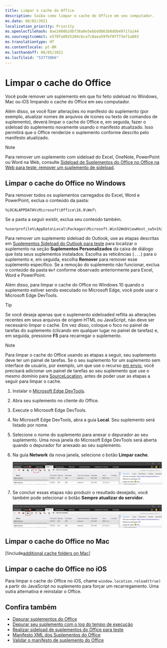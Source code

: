 ```yaml
---
title: Limpar o cache do Office
description: Saiba como limpar o cache do Office em seu computador.
ms.date: 08/02/2021
localization_priority: Priority
ms.openlocfilehash: 8ae2408b2dbf36a0e5ebbdd863b8ddb49717a144
ms.sourcegitcommit: e570fa8925204c6ca7c8aea59fbf07f73ef1a803
ms.translationtype: HT
ms.contentlocale: pt-BR
ms.lasthandoff: 08/05/2021
ms.locfileid: "53773066"
---
```

# <a name="clear-the-office-cache"></a>Limpar o cache do Office

Você pode remover um suplemento em que foi feito sideload no Windows, Mac ou iOS limpando o cache do Office em seu computador.

Além disso, se você fizer alterações no manifesto do suplemento (por exemplo, atualizar nomes de arquivos de ícones ou texto de comandos de suplemento), deverá limpar o cache do Office e, em seguida, fazer o sideload do suplemento novamente usando o manifesto atualizado. Isso permitirá que o Office renderize o suplemento conforme descrito pelo manifesto atualizado.

> [!NOTE]
> Para remover um suplemento com sideload do Excel, OneNote, PowerPoint ou Word na Web, consulte [Sideload de Suplementos do Office no Office na Web para teste: remover um suplemento de sideload](sideload-office-add-ins-for-testing.md#remove-a-sideloaded-add-in).

## <a name="clear-the-office-cache-on-windows"></a>Limpar o cache do Office no Windows

Para remover todos os suplementos carregados do Excel, Word e PowerPoint, exclua o conteúdo da pasta:

```
%LOCALAPPDATA%\Microsoft\Office\16.0\Wef\
```

Se a pasta a seguir existir, exclua seu conteúdo também.

```
%userprofile%\AppData\Local\Packages\Microsoft.Win32WebViewHost_cw5n1h2txyewy\AC\#!123\INetCache\
```

Para remover um suplemento sideload do Outlook, use as etapas descritas em [Suplementos Sideload do Outlook para teste](../outlook/sideload-outlook-add-ins-for-testing.md) para localizar o suplemento na seção **Suplementos Personalizados** da caixa de diálogo que lista seus suplementos instalados. Escolha as reticências (`...`) para o suplemento e, em seguida, escolha **Remover** para remover esse suplemento específico. Se a remoção do suplemento não funcionar, exclua o conteúdo da pasta `Wef` conforme observado anteriormente para Excel, Word e PowerPoint.

Além disso, para limpar o cache do Office no Windows 10 quando o suplemento estiver sendo executado no Microsoft Edge, você pode usar o Microsoft Edge DevTools.

> [!TIP]
> Se você deseja apenas que o suplemento sideloaded reflita as alterações recentes em seus arquivos de origem HTML ou JavaScript, não deve ser necessário limpar o cache. Em vez disso, coloque o foco no painel de tarefas do suplemento (clicando em qualquer lugar no painel de tarefas) e, em seguida, pressione **F5** para recarregar o suplemento.

> [!NOTE]
> Para limpar o cache do Office usando as etapas a seguir, seu suplemento deve ter um painel de tarefas. Se o seu suplemento for um suplemento sem interface de usuário, por exemplo, um que use o recurso [em envio](../outlook/outlook-on-send-addins.md), você precisará adicionar um painel de tarefas ao seu suplemento que use o mesmo domínio para [SourceLocation](../reference/manifest/sourcelocation.md), antes de poder usar as etapas a seguir para limpar o cache.

1. Instalar o [Microsoft Edge DevTools](https://www.microsoft.com/p/microsoft-edge-devtools-preview/9mzbfrmz0mnj).

2. Abra seu suplemento no cliente do Office.

3. Execute o Microsoft Edge DevTools.

4. No Microsoft Edge DevTools, abra a guia **Local**. Seu suplemento será listado por nome.

5. Selecione o nome do suplemento para anexar o depurador ao seu suplemento. Uma nova janela do Microsoft Edge DevTools será aberta quando o depurador for anexado ao seu suplemento.

6. Na guia **Network** da nova janela, selecione o botão **Limpar cache**.

    ![Captura de tela do Microsoft Edge DevTools com o botão Limpar cache realçado.](../images/edge-devtools-clear-cache.png)

7. Se concluir essas etapas não produzir o resultado desejado, você também pode selecionar o botão **Sempre atualizar do servidor**.

    ![Captura de tela do Microsoft Edge DevTools com o botão sempre atualizar do servidor realçado.](../images/edge-devtools-refresh-from-server.png)

## <a name="clear-the-office-cache-on-mac"></a>Limpar o cache do Office no Mac

[!include[additional cache folders on Mac](../includes/mac-cache-folders.md)]

## <a name="clear-the-office-cache-on-ios"></a>Limpar o cache do Office no iOS

Para limpar o cache do Office no iOS, chame `window.location.reload(true)` a partir do JavaScript no suplemento para forçar um recarregamento. Uma outra alternativa é reinstalar o Office.

## <a name="see-also"></a>Confira também

- [Depurar suplementos do Office](debug-add-ins-using-f12-developer-tools-on-windows-10.md)
- [Depurar seu suplemento com o log do tempo de execução](runtime-logging.md)
- [Realizar sideload de suplementos do Office para teste](sideload-office-add-ins-for-testing.md)
- [Manifesto XML dos Suplementos do Office](../develop/add-in-manifests.md)
- [Validar o manifesto de suplemento do Office](troubleshoot-manifest.md)
